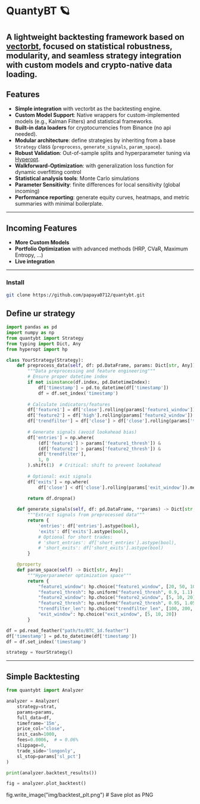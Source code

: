 # QuantyBT 🪐

**A lightweight backtesting framework based on [vectorbt](https://github.com/polakowo/vectorbt), focused on statistical robustness, modularity, and seamless strategy integration with custom models and crypto-native data loading.**  
---

## Features

- **Simple integration** with vectorbt as the backtesting engine.
- **Custom Model Support**: Native wrappers for custom-implemented models (e.g., Kalman Filters) and statistical frameworks.  
- **Built-in data loaders** for cryptocurrencies from Binance (no api needed).
- **Modular architecture**: define strategies by inheriting from a base `Strategy` class (`preprocess`, `generate_signals`, `param_space`).
- **Robust Validation**: Out-of-sample splits and hyperparameter tuning via [Hyperopt](https://github.com/hyperopt/hyperopt).
- **Walkforward-Optimization**: with generalization loss function for dynamic overfitting control  
- **Statistical analysis tools**: Monte Carlo simulations
- **Parameter Sensitivity**: finite differences for local sensitivity (global incoming) 
- **Performance reporting**: generate equity curves, heatmaps, and metric summaries with minimal boilerplate.

---

## Incoming Features

- **More Custom Models**  
- **Portfolio Optimization** with advanced methods (HRP, CVaR, Maximum Entropy, ...)  
- **Live integration**
---

### Install
```bash
git clone https://github.com/papaya0712/quantybt.git
```

## Define ur strategy

```python
import pandas as pd
import numpy as np
from quantybt import Strategy
from typing import Dict, Any
from hyperopt import hp

class YourStrategy(Strategy):
    def preprocess_data(self, df: pd.DataFrame, params: Dict[str, Any]) -> pd.DataFrame:
        """Data preprocessing and feature engineering"""
        # Ensure proper datetime index
        if not isinstance(df.index, pd.DatetimeIndex):
            df['timestamp'] = pd.to_datetime(df['timestamp'])
            df = df.set_index('timestamp')
        
        # Calculate indicators/features
        df['feature1'] = df['close'].rolling(params['feature1_window']).mean()
        df['feature2'] = df['high'].rolling(params['feature2_window']).max()
        df['trendfilter'] = df['close'] > df['close'].rolling(params['trendfilter_len']).mean()
        
        # Generate signals (avoid lookahead bias)
        df['entries'] = np.where(
            (df['feature1'] > params['feature1_thresh']) & 
            (df['feature2'] > params['feature2_thresh']) & 
            df['trendfilter'],
            1, 0
        ).shift(1)  # Critical: shift to prevent lookahead
        
        # Optional: exit signals
        df['exits'] = np.where(
            df['close'] < df['close'].rolling(params['exit_window']).mean(), 1, 0).shift(1)
        
        return df.dropna()

    def generate_signals(self, df: pd.DataFrame, **params) -> Dict[str, pd.Series]:
        """Extract signals from preprocessed data"""
        return {
            'entries': df['entries'].astype(bool),
            'exits': df['exits'].astype(bool),
            # Optional for short trades:
            # 'short_entries': df['short_entries'].astype(bool),
            # 'short_exits': df['short_exits'].astype(bool)
        }

    @property
    def param_space(self) -> Dict[str, Any]:
        """Hyperparameter optimization space"""
        return {
            "feature1_window": hp.choice("feature1_window", [20, 50, 100]),
            "feature1_thresh": hp.uniform("feature1_thresh", 0.9, 1.1),
            "feature2_window": hp.choice("feature2_window", [5, 10, 20]),
            "feature2_thresh": hp.uniform("feature2_thresh", 0.95, 1.05),
            "trendfilter_len": hp.choice("trendfilter_len", [100, 200, 300]),
            "exit_window": hp.choice("exit_window", [5, 10, 20])
        }

df = pd.read_feather("path/to/BTC_1d.feather")
df['timestamp'] = pd.to_datetime(df['timestamp'])
df = df.set_index('timestamp')

strategy = YourStrategy()

```

---

## Simple Backtesting

```python
from quantybt import Analyzer

analyzer = Analyzer(
    strategy=strat,
    params=params,
    full_data=df,
    timeframe='15m',
    price_col="close",
    init_cash=1000,
    fees=0.0006,  # = 0.06%
    slippage=0,
    trade_side='longonly',
    sl_stop=params['sl_pct']
)

print(analyzer.backtest_results())

fig = analyzer.plot_backtest()
```
fig.write_image("img/backtest_plt.png")  # Save plot as PNG